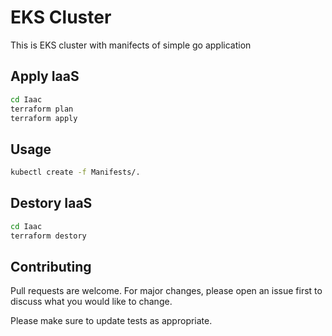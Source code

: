 # EKS Cluster

This is EKS cluster with manifects of simple go application

## Apply IaaS

```bash
cd Iaac
terraform plan
terraform apply
```

## Usage

```bash
kubectl create -f Manifests/.
```

## Destory IaaS

```bash
cd Iaac
terraform destory
```

## Contributing
Pull requests are welcome. For major changes, please open an issue first to discuss what you would like to change.

Please make sure to update tests as appropriate.
